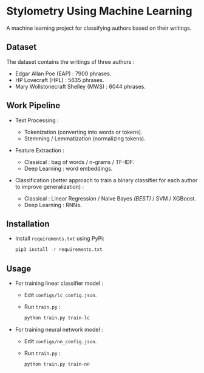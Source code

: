 # Stylometry Using Machine Learning

A machine learning project for classifying authors based on their writings.

## Dataset

The dataset contains the writings of three authors :
-   Edgar Allan Poe (EAP) : 7900 phrases.
-   HP Lovecraft (HPL) : 5635 phrases.
-   Mary Wollstonecraft Shelley (MWS) : 6044 phrases.

## Work Pipeline

-   Text Processing :
    -   Tokenization (converting into words or tokens).
    -   Stemming / Lemmatization (normalizing tokens).

-   Feature Extraction : 
    -   Classical : bag of words / n-grams / TF-IDF.
    -   Deep Learning : word embeddings.

-   Classification (better approach to train a binary classifier for each author to improve generalization) :
    -   Classical : Linear Regression / Naive Bayes _(BEST)_ / SVM / XGBoost.
    -   Deep Learning : RNNs.

## Installation

-   Install `requirements.txt` using PyPi:
    ```bash
    pip3 install -r requirements.txt
    ```

## Usage

-   For training linear classifier model :

    -   Edit `configs/lc_config.json`.

    -   Run `train.py` :
        ```bash
        python train.py train-lc
        ```

-   For training neural network model :

    -   Edit `configs/nn_config.json`.
    
    -   Run `train.py` :
        ```bash
        python train.py train-nn
        ```
